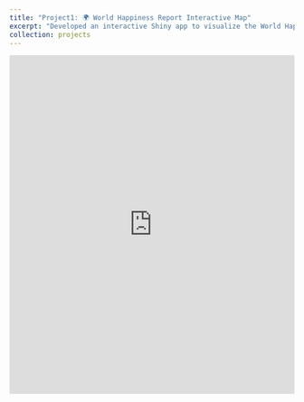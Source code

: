 ```yaml
---
title: "Project1: 🌍 World Happiness Report Interactive Map"
excerpt: "Developed an interactive Shiny app to visualize the World Happiness Report data (2008-2023), enabling users to explore happiness indices across countries and continents. The project combined intuitive design with dynamic geospatial maps and real-time data adjustments, making complex relationships—like those between GDP, social support, and life expectancy—easy to navigate and understand."
collection: projects
---
```


<iframe src="https://zijingwan.shinyapps.io/final_2/" width="100%" height="600px" style="border:none;"></iframe>
